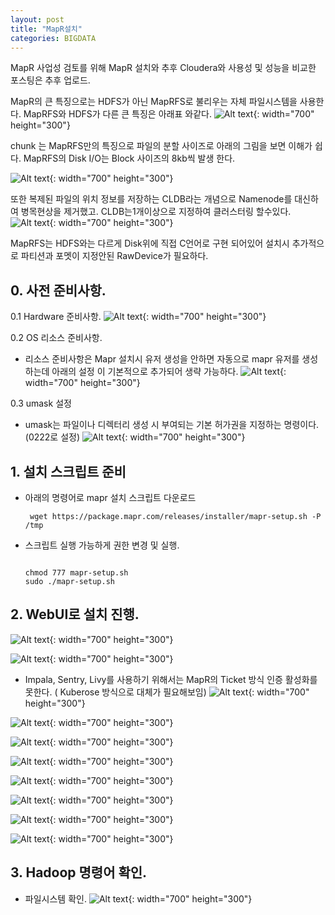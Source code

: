 ```yaml
---
layout: post
title: "MapR설치"
categories: BIGDATA
---
```


MapR 사업성 검토를 위해 MapR 설치와 추후 Cloudera와 사용성 및 성능을 비교한 포스팅은 추후 업로드.

MapR의 큰 특징으로는 HDFS가 아닌 MapRFS로 불리우는 자체 파일시스템을 사용한다.
MapRFS와 HDFS가 다른 큰 특징은 아래표 와같다.
 ![Alt text]({{site.url}}/img/posts/2020-08-12-MapR/MapRFS_HDFS.PNG){: width="700" height="300"}

 chunk 는 MapRFS만의 특징으로 파일의 분할 사이즈로 아래의 그림을 보면 이해가 쉽다.
 MapRFS의 Disk I/O는 Block 사이즈의 8kb씩 발생 한다.

 ![Alt text]({{site.url}}/img/posts/2020-08-12-MapR/MapRFS.PNG){: width="700" height="300"}


 또한 복제된 파일의 위치 정보를 저장하는 CLDB라는 개념으로 Namenode를 대신하여 병목현상을 제거했고. CLDB는1개이상으로 지정하여 클러스터링 할수있다.
 ![Alt text]({{site.url}}/img/posts/2020-08-12-MapR/CLDB.PNG){: width="700" height="300"}

 MapRFS는 HDFS와는 다르게 Disk위에 직접 C언어로 구현 되어있어 설치시 추가적으로 파티션과 포멧이 지정안된 RawDevice가 필요하다.

## 0. 사전 준비사항.
0.1 Hardware 준비사항.
 ![Alt text]({{site.url}}/img/posts/2020-08-12-MapR/준비사항2.PNG){: width="700" height="300"}

0.2 OS 리소스 준비사항.
- 리소스 준비사항은 Mapr 설치시 유저 생성을 안하면 자동으로 mapr 유저를 생성하는데 아래의 설정
이 기본적으로 추가되어 생략 가능하다.
  ![Alt text]({{site.url}}/img/posts/2020-08-12-MapR/준비사항.PNG){: width="700" height="300"}

0.3 umask 설정
- umask는 파일이나 디렉터리 생성 시 부여되는 기본 허가권을 지정하는 명령이다.(0222로 설정)
 ![Alt text]({{site.url}}/img/posts/2020-08-12-MapR/umask.PNG){: width="700" height="300"}

## 1. 설치 스크립트 준비
- 아래의 명령어로 mapr 설치 스크립트 다운로드
  <pre><code> wget https://package.mapr.com/releases/installer/mapr-setup.sh -P /tmp
  </code></pre>
- 스크립트 실행 가능하게 권한 변경 및 실행.
  <pre><code>
  chmod 777 mapr-setup.sh
  sudo ./mapr-setup.sh
  </code></pre>

## 2. WebUI로 설치 진행.
 ![Alt text]({{site.url}}/img/posts/2020-08-12-MapR/mapr브라우저.PNG){: width="700" height="300"}

 ![Alt text]({{site.url}}/img/posts/2020-08-12-MapR/mapr브라우저2.PNG){: width="700" height="300"}
 - Impala, Sentry, Livy를 사용하기 위해서는 MapR의 Ticket 방식 인증 활성화를 못한다. ( Kuberose 방식으로 대체가 필요해보임)
 ![Alt text]({{site.url}}/img/posts/2020-08-12-MapR/impala.PNG){: width="700" height="300"}

 ![Alt text]({{site.url}}/img/posts/2020-08-12-MapR/mapr브라우저3.PNG){: width="700" height="300"}

 ![Alt text]({{site.url}}/img/posts/2020-08-12-MapR/mapr브라우저4.PNG){: width="700" height="300"}

 ![Alt text]({{site.url}}/img/posts/2020-08-12-MapR/mapr브라우저5.PNG){: width="700" height="300"}

 ![Alt text]({{site.url}}/img/posts/2020-08-12-MapR/mapr브라우저6.PNG){: width="700" height="300"}

 ![Alt text]({{site.url}}/img/posts/2020-08-12-MapR/mapr브라우저7.PNG){: width="700" height="300"}

 ![Alt text]({{site.url}}/img/posts/2020-08-12-MapR/mapr브라우저8.PNG){: width="700" height="300"}

 ![Alt text]({{site.url}}/img/posts/2020-08-12-MapR/완료.PNG){: width="700" height="300"}

 ## 3. Hadoop 명령어 확인.
 - 파일시스템 확인.
 ![Alt text]({{site.url}}/img/posts/2020-08-12-MapR/Hadoop명령어.PNG){: width="700" height="300"}
